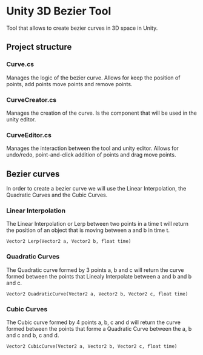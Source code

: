 # Unity 3D Bezier Tool

Tool that allows to create bezier curves in 3D space in Unity.


## Project structure


### Curve.cs
Manages the logic of the bezier curve. Allows for keep the position of points, add points move points and remove points.

### CurveCreator.cs
Manages the creation of the curve. Is the component that will be used in the unity editor.

### CurveEditor.cs
Manages the interaction between the tool and unity editor. Allows for undo/redo, point-and-click addition of points and drag move points.


## Bezier curves

In order to create a bezier curve we will use the Linear Interpolation, the Quadratic Curves and the Cubic Curves.

### Linear Interpolation

The Linear Interpolation or Lerp between two points in a time t will return the position of an object that is moving between a and b in time t.

```Vector2 Lerp(Vector2 a, Vector2 b, float time)```

### Quadratic Curves

The Quadratic curve formed by 3 points a, b and c will return the curve formed between the points that Linealy Interpolate between a and b and b and c.

```Vector2 QuadraticCurve(Vector2 a, Vector2 b, Vector2 c, float time)```

### Cubic Curves

The Cubic curve formed by 4 points a, b, c and d will return the curve formed between the points that forme a Quadratic Curve between the a, b and c and b, c and d.

```Vector2 CubicCurve(Vector2 a, Vector2 b, Vector2 c, float time)```
